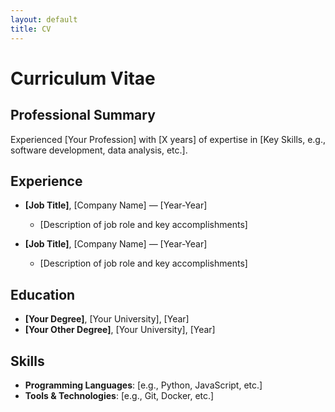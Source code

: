 ```yaml
---
layout: default
title: CV
---
```


# Curriculum Vitae

## Professional Summary
Experienced [Your Profession] with [X years] of expertise in [Key Skills, e.g., software development, data analysis, etc.].

## Experience
- **[Job Title]**, [Company Name] — [Year-Year]
  - [Description of job role and key accomplishments]
  
- **[Job Title]**, [Company Name] — [Year-Year]
  - [Description of job role and key accomplishments]

## Education
- **[Your Degree]**, [Your University], [Year]
- **[Your Other Degree]**, [Your University], [Year]

## Skills
- **Programming Languages**: [e.g., Python, JavaScript, etc.]
- **Tools & Technologies**: [e.g., Git, Docker, etc.]

